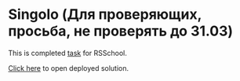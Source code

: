 # Singolo (Для проверяющих, просьба, не проверять до 31.03)
This is completed [task](https://github.com/rolling-scopes-school/tasks/tree/master/tasks/markups/level-2/singolo) for RSSchool. 

[Click here](https://semperidem.github.io/singolo/) to open deployed solution.
